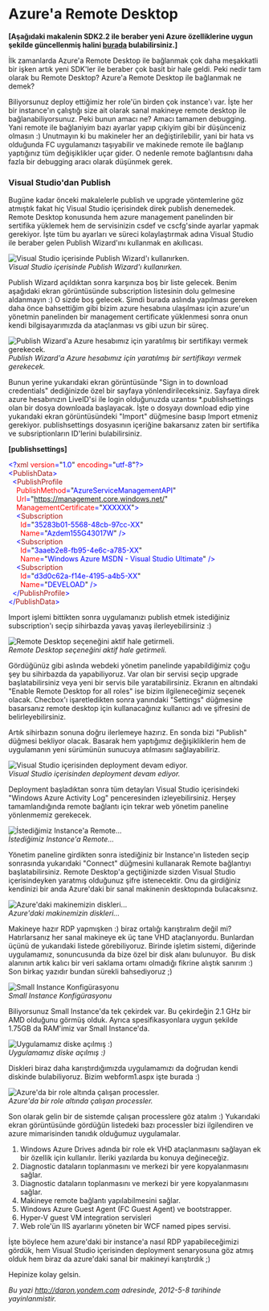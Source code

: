 # Azure'a Remote Desktop 

**[Aşağıdaki makalenin SDK2.2 ile beraber yeni Azure özelliklerine uygun
şekilde güncellenmiş halini
[burada](http://daron.yondem.com/tr/post/Azure_Remote_Desktop_SDK2_2)
bulabilirsiniz.]**

İlk zamanlarda Azure'a Remote Desktop ile bağlanmak çok daha meşakkatli
bir işken artık yeni SDK'ler ile beraber çok basit bir hale geldi. Peki
nedir tam olarak bu Remote Desktop? Azure'a Remote Desktop ile bağlanmak
ne demek?

Biliyorsunuz deploy ettiğimiz her role'ün birden çok instance'ı var.
İşte her bir instance'ın çalıştığı size ait olarak sanal makineye remote
desktop ile bağlanabiliyorsunuz. Peki bunun amacı ne? Amacı tamamen
debugging. Yani remote ile bağlaniyim bazı ayarlar yapıp çıkiyim gibi
bir düşünceniz olmasın :) Unutmayın ki bu makineler her an
değiştirilebilir, yani bir hata vs olduğunda FC uygulamanızı taşıyabilir
ve makinede remote ile bağlanıp yaptığınız tüm değişiklikler uçar gider.
O nedenle remote bağlantısını daha fazla bir debugging aracı olarak
düşünmek gerek.

### Visual Studio'dan Publish  

Bugüne kadar önceki makalelerle publish ve upgrade yöntemlerine göz
atmıştık fakat hiç Visual Studio içerisindek direk publish denemedek.
Remote Desktop konusunda hem azure management panelinden bir sertifika
yüklemek hem de servisinizin csdef ve cscfg'sinde ayarlar yapmak
gerekiyor. İşte tüm bu ayarları ve süreci kolaylaştırmak adına Visual
Studio ile beraber gelen Publish Wizard'ını kullanmak en akıllıcası.

![Visual Studio içerisinde Publish Wizard'ı
kullanırken.](../media/Azure_a_Remote_Desktop/publish.jpg)\
*Visual Studio içerisinde Publish Wizard'ı kullanırken.*

Publish Wizard açıldıktan sonra karşınıza boş bir liste gelecek. Benim
aşağıdaki ekran görüntüsünde subscription listesinin dolu gelmesine
aldanmayın :) O sizde boş gelecek. Şimdi burada aslında yapılması
gereken daha önce bahsettiğim gibi bizim azure hesabına ulaşılması için
azure'un yönetmin panelinden bir management certificate yüklenmesi sonra
onun kendi bilgisayarımızda da ataçlanması vs gibi uzun bir süreç.

![Publish Wizard'a Azure hesabımız için yaratılmış bir sertifikayı
vermek
gerekecek.](../media/Azure_a_Remote_Desktop/publish2.jpg)\
*Publish Wizard'a Azure hesabımız için yaratılmış bir sertifikayı vermek
gerekecek.*

Bunun yerine yukarıdaki ekran görüntüsünde "Sign in to download
credentials" dediğinizde özel bir sayfaya yönlendirileceksiniz. Sayfaya
direk azure hesabınızın LiveID'si ile login olduğunuzda
uzantısı \*.publishsettings olan bir dosya downloada başlayacak. İşte o
dosyayı download edip yine yukarıdaki ekran görüntüsündeki "Import"
düğmesine basıp Import etmeniz gerekiyor. publishsettings dosyasının
içeriğine bakarsanız zaten bir sertifika ve subsriptionların ID'lerini
bulabilirsiniz.

**[publishsettings]**

<span style="color:blue;">\<?</span><span
style="color:#a31515;">xml</span><span style="color:blue;"> </span><span
style="color:red;">version</span><span
style="color:blue;">=</span>"<span style="color:blue;">1.0</span>"<span
style="color:blue;"> </span><span
style="color:red;">encoding</span><span
style="color:blue;">=</span>"<span
style="color:blue;">utf-8</span>"<span style="color:blue;">?\></span>\
 <span style="color:blue;">\<</span><span
style="color:#a31515;">PublishData</span><span
style="color:blue;">\></span>\
 <span style="color:blue;">  \<</span><span
style="color:#a31515;">PublishProfile</span>\
 <span style="color:blue;">    </span><span
style="color:red;">PublishMethod</span><span
style="color:blue;">=</span>"<span
style="color:blue;">AzureServiceManagementAPI</span>"\
 <span style="color:blue;">    </span><span
style="color:red;">Url</span><span style="color:blue;">=</span>"<span
style="color:blue;">https://management.core.windows.net/</span>"\
 <span style="color:blue;">    </span><span
style="color:red;">ManagementCertificate</span><span
style="color:blue;">=</span>"<span
style="color:blue;">XXXXXX</span>"<span style="color:blue;">\></span>\
 <span style="color:blue;">    \<</span><span
style="color:#a31515;">Subscription</span>\
 <span style="color:blue;">      </span><span
style="color:red;">Id</span><span style="color:blue;">=</span>"<span
style="color:blue;">35283b01-5568-48cb-97cc-XX</span>"\
 <span style="color:blue;">      </span><span
style="color:red;">Name</span><span style="color:blue;">=</span>"<span
style="color:blue;">Azdem155G43017W</span>"<span
style="color:blue;"> /\></span>\
 <span style="color:blue;">    \<</span><span
style="color:#a31515;">Subscription</span>\
 <span style="color:blue;">      </span><span
style="color:red;">Id</span><span style="color:blue;">=</span>"<span
style="color:blue;">3aaeb2e8-fb95-4e6c-a785-XX</span>"\
 <span style="color:blue;">      </span><span
style="color:red;">Name</span><span style="color:blue;">=</span>"<span
style="color:blue;">Windows Azure MSDN - Visual Studio Ultimate</span>"<span
style="color:blue;"> /\></span>\
 <span style="color:blue;">    \<</span><span
style="color:#a31515;">Subscription</span>\
 <span style="color:blue;">      </span><span
style="color:red;">Id</span><span style="color:blue;">=</span>"<span
style="color:blue;">d3d0c62a-f14e-4195-a4b5-XX</span>"\
 <span style="color:blue;">      </span><span
style="color:red;">Name</span><span style="color:blue;">=</span>"<span
style="color:blue;">DEVELOAD</span>"<span
style="color:blue;"> /\></span>\
 <span style="color:blue;">  \</</span><span
style="color:#a31515;">PublishProfile</span><span
style="color:blue;">\></span>\
 <span style="color:blue;">\</</span><span
style="color:#a31515;">PublishData</span><span
style="color:blue;">\></span>

Import işlemi bittikten sonra uygulamanızı publish etmek istediğiniz
subscription'ı seçip sihirbazda yavaş yavaş ilerleyebilirsiniz :)

![Remote Desktop seçeneğini aktif hale
getirmeli.](../media/Azure_a_Remote_Desktop/publish3.jpg)\
*Remote Desktop seçeneğini aktif hale getirmeli.*

Gördüğünüz gibi aslında webdeki yönetim panelinde yapabildiğimiz çoğu
şey bu sihirbazda da yapabiliyoruz. Var olan bir servisi seçip upgrade
başlatabilirsiniz veya yeni bir servis bile yaratabilirsiniz. Ekranın en
altındaki "Enable Remote Desktop for all roles" ise bizim
ilgileneceğimiz seçenek olacak. Checbox'ı işaretledikten sonra yanındaki
"Settings" düğmesine basarsanız remote desktop için kullanacağınız
kullanıcı adı ve şifresini de belirleyebilirsiniz.

Artık sihirbazın sonuna doğru ilerlemeye hazırız. En sonda bizi
"Publish" düğmesi bekliyor olacak. Basarak hem yaptığımız
değişikliklerin hem de uygulamanın yeni sürümünün sunucuya atılmasını
sağlayabiliriz.

![Visual Studio içerisinden deployment devam
ediyor.](../media/Azure_a_Remote_Desktop/publish4.jpg)\
*Visual Studio içerisinden deployment devam ediyor.*

Deployment başladıktan sonra tüm detayları Visual Studio içerisindeki
"Windows Azure Activity Log" penceresinden izleyebilirsiniz. Herşey
tamamlandığında remote bağlantı için tekrar web yönetim paneline
yönlenmemiz gerekecek.

![İstediğimiz Instance'a
Remote...](../media/Azure_a_Remote_Desktop/publish5.jpg)\
*İstediğimiz Instance'a Remote...*

Yönetim paneline girdikten sonra istediğiniz bir Instance'ın listeden
seçip sonrasında yukarıdaki "Connect" düğmesini kullanarak Remote
bağlantıyı başlatabilirsiniz. Remote Desktop'a geçtiğinizde sizden
Visual Studio içerisindeyken yaratmış olduğunuz şifre istenecektir. Onu
da girdiğiniz kendinizi bir anda Azure'daki bir sanal makinenin
desktopında bulacaksınız.

![Azure'daki makinemizin
diskleri...](../media/Azure_a_Remote_Desktop/publish6.jpg)\
*Azure'daki makinemizin diskleri...*

Makineye hazır RDP yapmışken :) biraz ortalığı karıştıralım değil mi?
Hatırlarsanız her sanal makineye ek üç tane VHD ataçlanıyordu. Bunlardan
üçünü de yukarıdaki listede görebiliyoruz. Birinde işletim sistemi,
diğerinde uygulamamız, sonuncusunda da bize özel bir disk alanı
bulunuyor.  Bu disk alanının artık kalıcı bir veri saklama ortamı
olmadığı fikrine alıştık sanırım :) Son birkaç yazıdır bundan sürekli
bahsediyoruz ;)

![Small Instance
Konfigürasyonu](../media/Azure_a_Remote_Desktop/publish7.jpg)\
*Small Instance Konfigürasyonu*

Biliyorsunuz Small Instance'da tek çekirdek var. Bu çekirdeğin 2.1 GHz
bir AMD olduğunu görmüş olduk. Ayrıca spesifikasyonlara uygun şekilde
1.75GB da RAM'imiz var Small Instance'da.

![Uygulamamız diske açılmış
:)](../media/Azure_a_Remote_Desktop/publish8.jpg)\
*Uygulamamız diske açılmış :)*

Diskleri biraz daha karıştırdığımızda uygulamamızı da doğrudan kendi
diskinde bulabiliyoruz. Bizim webform1.aspx işte burada :)

![Azure'da bir role altında çalışan
processler.](../media/Azure_a_Remote_Desktop/remote.png)\
*Azure'da bir role altında çalışan processler.*

Son olarak gelin bir de sistemde çalışan processlere göz atalım :)
Yukarıdaki ekran görüntüsünde gördüğün listedeki bazı processler bizi
ilgilendiren ve azure mimarisinden tanıdık olduğumuz uygulamalar.

1.  Windows Azure Drives adında bir role ek VHD ataçlanmasını sağlayan
    ek bir özellik için kullanılır. İleriki yazılarda bu konuya
    değineceğiz.
2.  Diagnostic dataların toplanmasını ve merkezi bir yere kopyalanmasını
    sağlar.
3.  Diagnostic dataların toplanmasını ve merkezi bir yere kopyalanmasını
    sağlar.
4.  Makineye remote bağlantı yapılabilmesini sağlar.
5.  Windows Azure Guest Agent (FC Guest Agent) ve bootstrapper.
6.  Hyper-V guest VM integration servisleri
7.  Web role'ün IIS ayarlarını yöneten bir WCF named pipes servisi.

İşte böylece hem azure'daki bir instance'a nasıl RDP yapabileceğimizi
gördük, hem Visual Studio içerisinden deployment senaryosuna göz atmış
olduk hem biraz da azure'daki sanal bir makineyi karıştırdık ;)

Hepinize kolay gelsin.


*Bu yazi http://daron.yondem.com adresinde, 2012-5-8 tarihinde yayinlanmistir.*